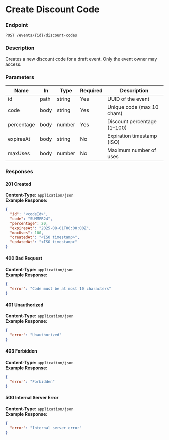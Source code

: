 # Create Discount Code

### Endpoint

`POST /events/{id}/discount-codes`

### Description

Creates a new discount code for a draft event. Only the event owner may access.

### Parameters

| Name       | In   | Type   | Required | Description                 |
| ---------- | ---- | ------ | -------- | --------------------------- |
| id         | path | string | Yes      | UUID of the event           |
| code       | body | string | Yes      | Unique code (max 10 chars)  |
| percentage | body | number | Yes      | Discount percentage (1–100) |
| expiresAt  | body | string | No       | Expiration timestamp (ISO)  |
| maxUses    | body | number | No       | Maximum number of uses      |

### Responses

#### 201 Created

**Content-Type:** `application/json`  
**Example Response:**

```json
{
  "id": "<codeId>",
  "code": "SUMMER24",
  "percentage": 20,
  "expiresAt": "2025-08-01T00:00:00Z",
  "maxUses": 100,
  "createdAt": "<ISO timestamp>",
  "updatedAt": "<ISO timestamp>"
}
```

#### 400 Bad Request

**Content-Type:** `application/json`  
**Example Response:**

```json
{
  "error": "Code must be at most 10 characters"
}
```

#### 401 Unauthorized

**Content-Type:** `application/json`  
**Example Response:**

```json
{
  "error": "Unauthorized"
}
```

#### 403 Forbidden

**Content-Type:** `application/json`  
**Example Response:**

```json
{
  "error": "Forbidden"
}
```

#### 500 Internal Server Error

**Content-Type:** `application/json`  
**Example Response:**

```json
{
  "error": "Internal server error"
}
```
